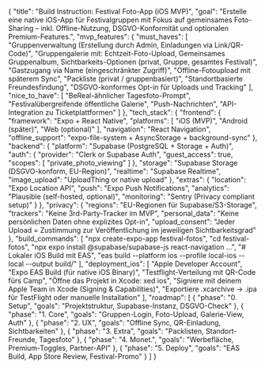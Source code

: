 {
  "title": "Build Instruction: Festival Foto-App (iOS MVP)",
  "goal": "Erstelle eine native iOS-App für Festivalgruppen mit Fokus auf gemeinsames Foto-Sharing – inkl. Offline-Nutzung, DSGVO-Konformität und optionalen Premium-Features.",
  "mvp_features": {
    "must_haves": [
      "Gruppenverwaltung (Erstellung durch Admin, Einladungen via Link/QR-Code)",
      "Gruppengalerie mit: Echtzeit-Foto-Upload, Gemeinsames Gruppenalbum, Sichtbarkeits-Optionen (privat, Gruppe, gesamtes Festival)",
      "Gastzugang via Name (eingeschränkter Zugriff)",
      "Offline-Fotoupload mit späterem Sync",
      "Packliste (privat / gruppenbasiert)",
      "Standortbasierte Freundesfindung",
      "DSGVO-konformes Opt-in für Uploads und Tracking"
    ],
    "nice_to_have": [
      "BeReal-ähnlicher Tagesfoto-Prompt",
      "Festivalübergreifende öffentliche Galerie",
      "Push-Nachrichten",
      "API-Integration zu Ticketplattformen"
    ]
  },
  "tech_stack": {
    "frontend": {
      "framework": "Expo + React Native",
      "platforms": [
        "iOS (MVP)",
        "Android (später)",
        "Web (optional)"
      ],
      "navigation": "React Navigation",
      "offline_support": "expo-file-system + AsyncStorage + background-sync"
    },
    "backend": {
      "platform": "Supabase (PostgreSQL + Storage + Auth)",
      "auth": {
        "provider": "Clerk or Supabase Auth",
        "guest_access": true,
        "scopes": [
          "private_photo_viewing"
        ]
      },
      "storage": "Supabase Storage (DSGVO-konform, EU-Region)",
      "realtime": "Supabase Realtime",
      "image_upload": "UploadThing or native upload"
    },
    "extras": {
      "location": "Expo Location API",
      "push": "Expo Push Notifications",
      "analytics": "Plausible (self-hosted, optional)",
      "monitoring": "Sentry (Privacy compliant setup)"
    }
  },
  "privacy": {
    "regions": "EU-Regionen für Supabase/S3-Storage",
    "trackers": "Keine 3rd-Party-Tracker im MVP",
    "personal_data": "Keine persönlichen Daten ohne explizites Opt-in",
    "upload_consent": "Jeder Upload = Zustimmung zur Veröffentlichung im jeweiligen Sichtbarkeitsgrad"
  },
  "build_commands": [
    "npx create-expo-app festival-fotos",
    "cd festival-fotos",
    "npx expo install @supabase/supabase-js react-navigation ...",
    "# Lokaler iOS Build mit EAS",
    "eas build --platform ios --profile local-ios --local --output build/"
  ],
  "deployment_ios": [
    "Apple Developer Account",
    "Expo EAS Build (für native iOS Binary)",
    "Testflight-Verteilung mit QR-Code fürs Camp",
    "Öffne das Projekt in Xcode: xed ios",
    "Signiere mit deinem Apple Team in Xcode (Signing & Capabilities)",
    "Exportiere .xcarchive → .ipa für TestFlight oder manuelle Installation"
  ],
  "roadmap": [
    {
      "phase": "0. Setup",
      "goals": "Projektstruktur, Supabase-Instanz, DSGVO-Check"
    },
    {
      "phase": "1. Core",
      "goals": "Gruppen-Login, Foto-Upload, Galerie-View, Auth"
    },
    {
      "phase": "2. UX",
      "goals": "Offline Sync, QR-Einladung, Sichtbarkeiten"
    },
    {
      "phase": "3. Extra",
      "goals": "Packlisten, Standort-Freunde, Tagesfoto"
    },
    {
      "phase": "4. Monet.",
      "goals": "Werbefläche, Premium-Toggles, Partner-API"
    },
    {
      "phase": "5. Deploy",
      "goals": "EAS Build, App Store Review, Festival-Promo"
    }
  ]
}